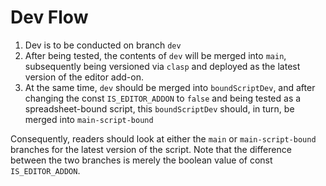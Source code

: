 # Dev Flow
1. Dev is to be conducted on branch `dev`
1. After being tested, the contents of `dev` will be merged into `main`, subsequently being versioned via `clasp` and deployed as the latest version of the editor add-on.
1. At the same time, `dev` should be merged into `boundScriptDev`, and after changing the const `IS_EDITOR_ADDON` to `false` and being tested as a spreadsheet-bound script, this `boundScriptDev` should, in turn, be merged into `main-script-bound`

Consequently, readers should look at either the `main` or `main-script-bound` branches for the latest version of the script. Note that the difference between the two branches is merely the boolean value of const `IS_EDITOR_ADDON`.